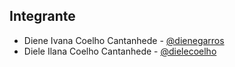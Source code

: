 ## Integrante
- Diene Ivana Coelho Cantanhede - [@dienegarros](https://github.com/dienegarros)
- Diele Ilana Coelho Cantanhede - [@dielecoelho](https://github.com/DieleCoelho)